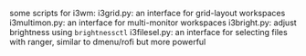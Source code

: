 some scripts for i3wm:
i3grid.py: an interface for grid-layout workspaces
i3multimon.py: an interface for multi-monitor workspaces
i3bright.py: adjust brightness using `brightnessctl`
i3filesel.py: an interface for selecting files with ranger, similar to dmenu/rofi but more powerful

